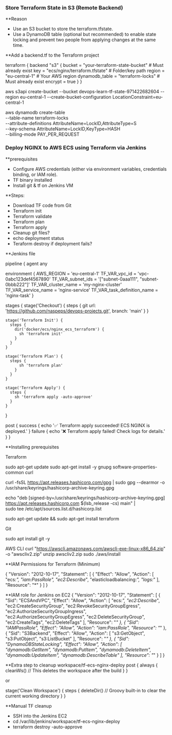 
### Store Terraform State in S3 (Remote Backend)

**Reason
- Use an S3 bucket to store the terraform.tfstate.
- Use a DynamoDB table (optional but recommended) to enable state locking and prevent two people from applying changes at the same time.

**Add a backend.tf to the Terraform project

terraform {
  backend "s3" {
    bucket         = "your-terraform-state-bucket"        # Must already exist
    key            = "ecs/nginx/terraform.tfstate"         # Folder/key path
    region         = "eu-central-1"                        # Your AWS region
    dynamodb_table = "terraform-locks"                     # Must already exist
    encrypt        = true
  }
}


aws s3api create-bucket --bucket devops-learn-tf-state-971422682604 --region eu-central-1 --create-bucket-configuration LocationConstraint=eu-central-1

aws dynamodb create-table \
  --table-name terraform-locks \
  --attribute-definitions AttributeName=LockID,AttributeType=S \
  --key-schema AttributeName=LockID,KeyType=HASH \
  --billing-mode PAY_PER_REQUEST
  
  

### Deploy NGINX to AWS ECS using Terraform via Jenkins

**prerequisites
- Configure AWS credentials (either via environment variables, credentials binding, or IAM role).
- TF binary installed
- Install git & tf on Jenkins VM

**Steps:
- Download TF code from Git
- Terraform init
- Terraform validate
- Terraform plan
- Terraform apply
- Cleanup git files?
- echo deployment status
- Teraform destroy if deployment fails?

**Jenkins file

pipeline {
  agent any

  environment {
    AWS_REGION = 'eu-central-1'
    TF_VAR_vpc_id = 'vpc-0abc123def4567890'
    TF_VAR_subnet_ids = '["subnet-0aaa111", "subnet-0bbb222"]'
    TF_VAR_cluster_name = 'my-nginx-cluster'
    TF_VAR_service_name = 'nginx-service'
    TF_VAR_task_definition_name = 'nginx-task'
  }

  stages {
    stage('Checkout') {
      steps {
        git url: 'https://github.com/naspeps/devops-projects.git', branch: 'main'
      }
    }

    stage('Terraform Init') {
      steps {
	    dir('docker/ecs/nginx_ecs_terraform') {
          sh 'terraform init'
		}
      }
    }

    stage('Terraform Plan') {
      steps {
          sh 'terraform plan'
		}
      }
    }

    stage('Terraform Apply') {
      steps {
        sh 'terraform apply -auto-approve'
      }
    }
  }

post {
  success {
    echo '✅ Terraform apply succeeded! ECS NGINX is deployed.'
  }
  failure {
    echo '❌ Terraform apply failed! Check logs for details.'
  }
}


**Installing prerequisites

Terraform

sudo apt-get update
sudo apt-get install -y gnupg software-properties-common curl

curl -fsSL https://apt.releases.hashicorp.com/gpg | sudo gpg --dearmor -o /usr/share/keyrings/hashicorp-archive-keyring.gpg

echo "deb [signed-by=/usr/share/keyrings/hashicorp-archive-keyring.gpg] https://apt.releases.hashicorp.com $(lsb_release -cs) main" | \
  sudo tee /etc/apt/sources.list.d/hashicorp.list

sudo apt-get update && sudo apt-get install terraform


Git

sudo apt install git -y


AWS CLI
curl "https://awscli.amazonaws.com/awscli-exe-linux-x86_64.zip" -o "awscliv2.zip"
unzip awscliv2.zip
sudo ./aws/install


**IAM Permissions for Terraform (Minimum)

{
  "Version": "2012-10-17",
  "Statement": [
    {
      "Effect": "Allow",
      "Action": [
        "ecs:*",
        "iam:PassRole",
        "ec2:Describe*",
        "elasticloadbalancing:*",
        "logs:*"
      ],
      "Resource": "*"
    }
  ]
}

**IAM role for Jenkins on EC2
{
  "Version": "2012-10-17",
  "Statement": [
    {
      "Sid": "ECSAndVPC",
      "Effect": "Allow",
      "Action": [
        "ecs:*",
        "ec2:Describe*",
        "ec2:CreateSecurityGroup",
		"ec2:RevokeSecurityGroupEgress",
        "ec2:AuthorizeSecurityGroupIngress",
        "ec2:AuthorizeSecurityGroupEgress",
        "ec2:DeleteSecurityGroup",
        "ec2:CreateTags",
        "ec2:DeleteTags"
      ],
      "Resource": "*"
    },
    {
      "Sid": "IAMPassRole",
      "Effect": "Allow",
      "Action": "iam:PassRole",
      "Resource": "*"
    },
    {
      "Sid": "S3Backend",
      "Effect": "Allow",
      "Action": [
        "s3:GetObject",
        "s3:PutObject",
        "s3:ListBucket"
      ],
      "Resource": "*"
    },
    {
      "Sid": "DynamoDBStateLocking",
      "Effect": "Allow",
      "Action": [
        "dynamodb:GetItem",
        "dynamodb:PutItem",
        "dynamodb:DeleteItem",
        "dynamodb:UpdateItem",
        "dynamodb:DescribeTable"
      ],
      "Resource": "*"
    }
  ]
}



**Extra step to cleanup workspace/tf-ecs-nginx-deploy
post {
  always {
    cleanWs() // This deletes the workspace after the build
  }
}

or

stage('Clean Workspace') {
  steps {
    deleteDir() // Groovy built-in to clear the current working directory
  }
}



**Manual TF cleanup

- SSH into the Jenkins EC2
- cd /var/lib/jenkins/workspace/tf-ecs-nginx-deploy
- terraform destroy -auto-approve
